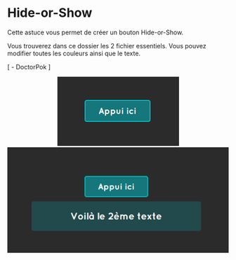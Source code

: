 # Hide-or-Show

Cette astuce vous permet de créer un bouton Hide-or-Show.

Vous trouverez dans ce dossier les 2 fichier essentiels. Vous pouvez modifier toutes les couleurs ainsi que le texte.

[ - DoctorPok ]

<div align="center">
  <img src="https://github.com/DoctorPok42/Astuces-Web/blob/main/IMG/Hide-or-Show.PNG">
  <br/>
  <img src="https://github.com/DoctorPok42/Astuces-Web/blob/main/IMG/Hide-or-Show2.PNG">
</div>
